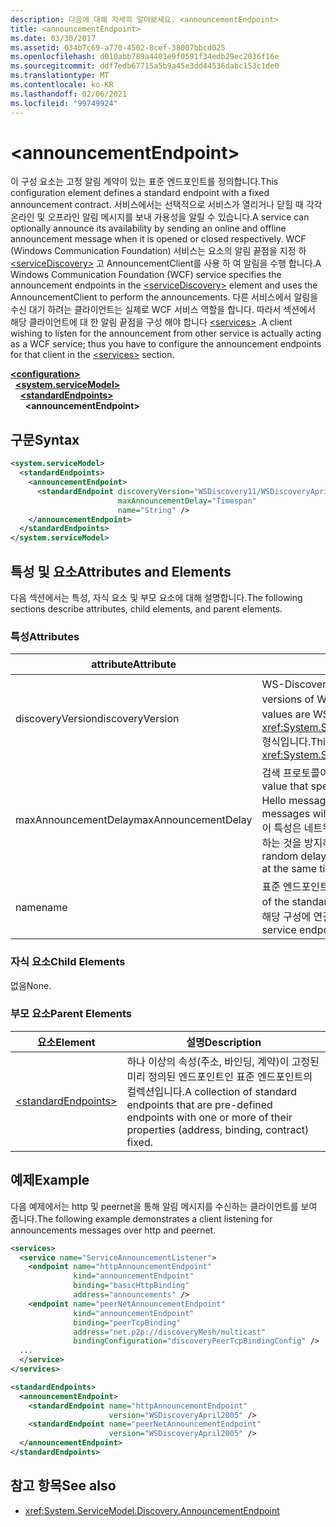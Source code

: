 ```yaml
---
description: 다음에 대해 자세히 알아보세요. <announcementEndpoint>
title: <announcementEndpoint>
ms.date: 03/30/2017
ms.assetid: 034b7c69-a770-4502-8cef-38007bbcd025
ms.openlocfilehash: d010abb789a4401e9f0591f34edb29ec2036f16e
ms.sourcegitcommit: ddf7edb67715a5b9a45e3dd44536dabc153c1de0
ms.translationtype: MT
ms.contentlocale: ko-KR
ms.lasthandoff: 02/06/2021
ms.locfileid: "99749924"
---
```

# \<announcementEndpoint>

<span data-ttu-id="2b827-102">이 구성 요소는 고정 알림 계약이 있는 표준 엔드포인트를 정의합니다.</span><span class="sxs-lookup"><span data-stu-id="2b827-102">This configuration element defines a standard endpoint with a fixed announcement contract.</span></span> <span data-ttu-id="2b827-103">서비스에서는 선택적으로 서비스가 열리거나 닫힐 때 각각 온라인 및 오프라인 알림 메시지를 보내 가용성을 알릴 수 있습니다.</span><span class="sxs-lookup"><span data-stu-id="2b827-103">A service can optionally announce its availability by sending an online and offline announcement message when it is opened or closed respectively.</span></span> <span data-ttu-id="2b827-104">WCF (Windows Communication Foundation) 서비스는 요소의 알림 끝점을 지정 하 [\<serviceDiscovery>](servicediscovery.md) 고 AnnouncementClient를 사용 하 여 알림을 수행 합니다.</span><span class="sxs-lookup"><span data-stu-id="2b827-104">A Windows Communication Foundation (WCF) service specifies the announcement endpoints in the [\<serviceDiscovery>](servicediscovery.md) element and uses the AnnouncementClient to perform the announcements.</span></span> <span data-ttu-id="2b827-105">다른 서비스에서 알림을 수신 대기 하려는 클라이언트는 실제로 WCF 서비스 역할을 합니다. 따라서 섹션에서 해당 클라이언트에 대 한 알림 끝점을 구성 해야 합니다 [\<services>](services.md) .</span><span class="sxs-lookup"><span data-stu-id="2b827-105">A client wishing to listen for the announcement from other service is actually acting as a WCF service; thus you have to configure the announcement endpoints for that client in the [\<services>](services.md) section.</span></span>  
  
[**\<configuration>**](../configuration-element.md)\
&nbsp;&nbsp;[**\<system.serviceModel>**](system-servicemodel.md)\
&nbsp;&nbsp;&nbsp;&nbsp;[**\<standardEndpoints>**](standardendpoints.md)\
&nbsp;&nbsp;&nbsp;&nbsp;&nbsp;&nbsp;**\<announcementEndpoint>**  
  
## <a name="syntax"></a><span data-ttu-id="2b827-106">구문</span><span class="sxs-lookup"><span data-stu-id="2b827-106">Syntax</span></span>  
  
```xml  
<system.serviceModel>
  <standardEndpoints>
    <announcementEndpoint>
      <standardEndpoint discoveryVersion="WSDiscovery11/WSDiscoveryApril2005"
                        maxAnnouncementDelay="Timespan"
                        name="String" />
    </announcementEndpoint>
  </standardEndpoints>
</system.serviceModel>
```  
  
## <a name="attributes-and-elements"></a><span data-ttu-id="2b827-107">특성 및 요소</span><span class="sxs-lookup"><span data-stu-id="2b827-107">Attributes and Elements</span></span>  

 <span data-ttu-id="2b827-108">다음 섹션에서는 특성, 자식 요소 및 부모 요소에 대해 설명합니다.</span><span class="sxs-lookup"><span data-stu-id="2b827-108">The following sections describe attributes, child elements, and parent elements.</span></span>  
  
### <a name="attributes"></a><span data-ttu-id="2b827-109">특성</span><span class="sxs-lookup"><span data-stu-id="2b827-109">Attributes</span></span>  
  
|<span data-ttu-id="2b827-110">attribute</span><span class="sxs-lookup"><span data-stu-id="2b827-110">Attribute</span></span>|<span data-ttu-id="2b827-111">설명</span><span class="sxs-lookup"><span data-stu-id="2b827-111">Description</span></span>|  
|---------------|-----------------|  
|<span data-ttu-id="2b827-112">discoveryVersion</span><span class="sxs-lookup"><span data-stu-id="2b827-112">discoveryVersion</span></span>|<span data-ttu-id="2b827-113">WS-Discovery 프로토콜의 두 버전 중 하나를 지정하는 문자열입니다.</span><span class="sxs-lookup"><span data-stu-id="2b827-113">A string that specifies one of the two versions of WS-Discovery protocol.</span></span> <span data-ttu-id="2b827-114">유효한 값은 WSDiscovery11 및 WSDiscoveryApril2005입니다.</span><span class="sxs-lookup"><span data-stu-id="2b827-114">Valid values are WSDiscovery11 and WSDiscoveryApril2005.</span></span> <span data-ttu-id="2b827-115">이 값은 <xref:System.ServiceModel.Discovery.Configuration.AnnouncementEndpointElement.DiscoveryVersion> 형식입니다.</span><span class="sxs-lookup"><span data-stu-id="2b827-115">This value is of type <xref:System.ServiceModel.Discovery.Configuration.AnnouncementEndpointElement.DiscoveryVersion>.</span></span>|  
|<span data-ttu-id="2b827-116">maxAnnouncementDelay</span><span class="sxs-lookup"><span data-stu-id="2b827-116">maxAnnouncementDelay</span></span>|<span data-ttu-id="2b827-117">검색 프로토콜이 Hello 메시지가 전송될 때까지 대기하는 최대 지연 값을 지정하는 Timespan 값입니다.</span><span class="sxs-lookup"><span data-stu-id="2b827-117">A Timespan value that specifies the maximum value for the delay the Discovery protocol will wait before sending a Hello message.</span></span> <span data-ttu-id="2b827-118">메시지는 전송되기 전에 0에서 이 특성에 지정된 값 사이의 임의 시간 값 동안 대기합니다.</span><span class="sxs-lookup"><span data-stu-id="2b827-118">The messages will wait for a random time value between 0 and the value of this attribute before being sent.</span></span> <span data-ttu-id="2b827-119">이 특성은 네트워크에 장애가 발생했다가 모든 서비스가 동시에 온라인 상태로 복구되는 경우에 네트워크 폭주가 발생하는 것을 방지하기 위해 임의의 짧은 지연 간격을 설정하기 위해 사용합니다.</span><span class="sxs-lookup"><span data-stu-id="2b827-119">This attribute is used to set a small, random delay to prevent network storms when a network goes out and all services come back online at the same time.</span></span>|  
|<span data-ttu-id="2b827-120">name</span><span class="sxs-lookup"><span data-stu-id="2b827-120">name</span></span>|<span data-ttu-id="2b827-121">표준 엔드포인트의 구성 이름을 지정하는 문자열입니다.</span><span class="sxs-lookup"><span data-stu-id="2b827-121">A String that specifies the name of the configuration of the standard endpoint.</span></span> <span data-ttu-id="2b827-122">이 이름은 서비스 엔드포인트의 `endpointConfiguration` 특성에서 표준 엔드포인트를 해당 구성에 연결하기 위해 사용됩니다.</span><span class="sxs-lookup"><span data-stu-id="2b827-122">The name is used in the `endpointConfiguration` attribute of the service endpoint to link a standard endpoint to its configuration.</span></span>|  
  
### <a name="child-elements"></a><span data-ttu-id="2b827-123">자식 요소</span><span class="sxs-lookup"><span data-stu-id="2b827-123">Child Elements</span></span>  

 <span data-ttu-id="2b827-124">없음</span><span class="sxs-lookup"><span data-stu-id="2b827-124">None.</span></span>  
  
### <a name="parent-elements"></a><span data-ttu-id="2b827-125">부모 요소</span><span class="sxs-lookup"><span data-stu-id="2b827-125">Parent Elements</span></span>  
  
|<span data-ttu-id="2b827-126">요소</span><span class="sxs-lookup"><span data-stu-id="2b827-126">Element</span></span>|<span data-ttu-id="2b827-127">설명</span><span class="sxs-lookup"><span data-stu-id="2b827-127">Description</span></span>|  
|-------------|-----------------|  
|[\<standardEndpoints>](standardendpoints.md)|<span data-ttu-id="2b827-128">하나 이상의 속성(주소, 바인딩, 계약)이 고정된 미리 정의된 엔드포인트인 표준 엔드포인트의 컬렉션입니다.</span><span class="sxs-lookup"><span data-stu-id="2b827-128">A collection of standard endpoints that are pre-defined endpoints with one or more of their properties (address, binding, contract) fixed.</span></span>|  
  
## <a name="example"></a><span data-ttu-id="2b827-129">예제</span><span class="sxs-lookup"><span data-stu-id="2b827-129">Example</span></span>  

 <span data-ttu-id="2b827-130">다음 예제에서는 http 및 peernet을 통해 알림 메시지를 수신하는 클라이언트를 보여 줍니다.</span><span class="sxs-lookup"><span data-stu-id="2b827-130">The following example demonstrates a client listening for announcements messages over http and peernet.</span></span>  
  
```xml  
<services>
  <service name="ServiceAnnouncementListener">
    <endpoint name="httpAnnouncementEndpoint"
              kind="announcementEndpoint"
              binding="basicHttpBinding"
              address="announcements" />
    <endpoint name="peerNetAnnouncementEndpoint"
              kind="announcementEndpoint"
              binding="peerTcpBinding"
              address="net.p2p://discoveryMesh/multicast"
              bindingConfiguration="discoveryPeerTcpBindingConfig" />
  ...
  </service>
</services>

<standardEndpoints>
  <announcementEndpoint>
    <standardEndpoint name="httpAnnouncementEndpoint"
                      version="WSDiscoveryApril2005" />
    <standardEndpoint name="peerNetAnnouncementEndpoint"
                      version="WSDiscoveryApril2005" />
  </announcementEndpoint>
</standardEndpoints>
```  
  
## <a name="see-also"></a><span data-ttu-id="2b827-131">참고 항목</span><span class="sxs-lookup"><span data-stu-id="2b827-131">See also</span></span>

- <xref:System.ServiceModel.Discovery.AnnouncementEndpoint>
